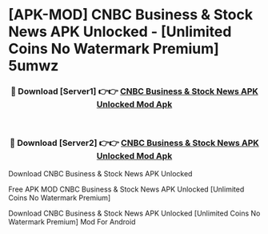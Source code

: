 # [APK-MOD] CNBC  Business & Stock News APK Unlocked - [Unlimited Coins No Watermark Premium] 5umwz



<div align="center">
<h3>🔴 Download [Server1] 👉👉 <a href="https://momento.my/?title=CNBC__Business_&_Stock_News_APK_Unlocked">CNBC  Business & Stock News APK Unlocked Mod Apk</a></h3><br>

<h3>🔴 Download [Server2] 👉👉 <a href="https://momento.my/?title=CNBC__Business_&_Stock_News_APK_Unlocked">CNBC  Business & Stock News APK Unlocked Mod Apk</a></h3>
</div>



Download CNBC  Business & Stock News APK Unlocked 

Free APK MOD CNBC  Business & Stock News APK Unlocked [Unlimited Coins No Watermark Premium]

Download CNBC  Business & Stock News APK Unlocked [Unlimited Coins No Watermark Premium] Mod For Android
